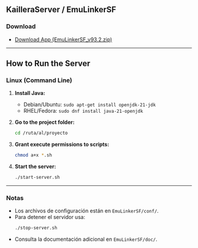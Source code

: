 

## KailleraServer / EmuLinkerSF

### Download

- [Download App (EmuLinkerSF_v93.2.zip)](https://github.com/God-Weapon/EmuLinkerSF/releases/download/0.93.2/EmuLinkerSF_v93.2.zip)

---

## How to Run the Server

### Linux (Command Line)

1. **Install Java:**
   - Debian/Ubuntu: `sudo apt-get install openjdk-21-jdk`
   - RHEL/Fedora: `sudo dnf install java-21-openjdk`

2. **Go to the project folder:**
   ```bash
   cd /ruta/al/proyecto
   ```

3. **Grant execute permissions to scripts:**
   ```bash
   chmod a+x *.sh
   ```

4. **Start the server:**
   ```bash
   ./start-server.sh
   ```

---

### Notas
- Los archivos de configuración están en `EmuLinkerSF/conf/`.
- Para detener el servidor usa:
  ```bash
  ./stop-server.sh
  ```
- Consulta la documentación adicional en `EmuLinkerSF/doc/`.
